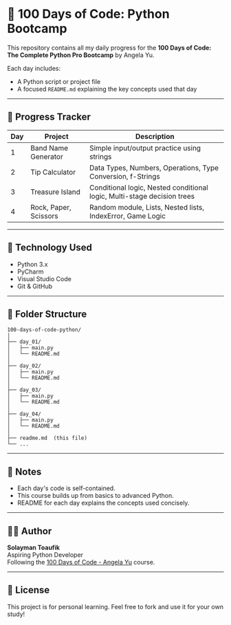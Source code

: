 # 🧠 100 Days of Code: Python Bootcamp

This repository contains all my daily progress for the **100 Days of Code: The Complete Python Pro Bootcamp** by Angela Yu.

Each day includes:

- A Python script or project file
- A focused `README.md` explaining the key concepts used that day

---

## 📅 Progress Tracker

| Day | Project             | Description                                |
| --- | ------------------- | ------------------------------------------ |
| 1   | Band Name Generator | Simple input/output practice using strings |
| 2   | Tip Calculator      | Data Types, Numbers, Operations, Type Conversion, f-Strings |
| 3   | Treasure Island     | Conditional logic, Nested conditional logic, Multi-stage decision trees |
| 4   | Rock, Paper, Scissors   | Random module, Lists, Nested lists, IndexError, Game Logic |

---

## 🧪 Technology Used

- Python 3.x
- PyCharm
- Visual Studio Code
- Git & GitHub

---

## 📁 Folder Structure

```
100-days-of-code-python/
│
├── day_01/
│   ├── main.py
│   └── README.md
│
├── day_02/
│   ├── main.py
│   └── README.md
│
├── day_03/
│   ├── main.py
│   └── README.md
│
├── day_04/
│   ├── main.py
│   └── README.md
│
├── readme.md  (this file)
└── ...
```

---

## 📌 Notes

- Each day's code is self-contained.
- This course builds up from basics to advanced Python.
- README for each day explains the concepts used concisely.

---

## 👨‍💻 Author

**Solayman Toaufik**\
Aspiring Python Developer\
Following the [100 Days of Code - Angela Yu](https://www.udemy.com/course/100-days-of-code/) course.

---

## 📜 License

This project is for personal learning. Feel free to fork and use it for your own study!
